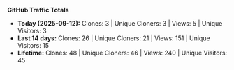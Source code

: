 
**GitHub Traffic Totals**

- **Today (2025-09-12):** Clones: 3 | Unique Cloners: 3 | Views: 5 | Unique Visitors: 3
- **Last 14 days:** Clones: 26 | Unique Cloners: 21 | Views: 151 | Unique Visitors: 15
- **Lifetime:** Clones: 48 | Unique Cloners: 46 | Views: 240 | Unique Visitors: 45
